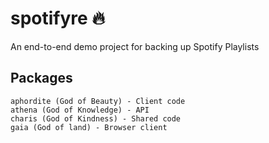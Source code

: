 # spotifyre 🔥
An end-to-end demo project for backing up Spotify Playlists

## Packages

```
aphordite (God of Beauty) - Client code
athena (God of Knowledge) - API
charis (God of Kindness) - Shared code
gaia (God of land) - Browser client
```
